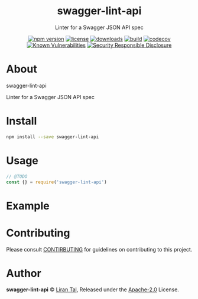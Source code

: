 <p align="center"><h1 align="center">
  swagger-lint-api
</h1>

<p align="center">
  Linter for a Swagger JSON API spec
</p>

<p align="center">
  <a href="https://www.npmjs.org/package/swagger-lint-api"><img src="https://badgen.net/npm/v/swagger-lint-api" alt="npm version"/></a>
  <a href="https://www.npmjs.org/package/swagger-lint-api"><img src="https://badgen.net/npm/license/swagger-lint-api" alt="license"/></a>
  <a href="https://www.npmjs.org/package/swagger-lint-api"><img src="https://badgen.net/npm/dt/swagger-lint-api" alt="downloads"/></a>
  <a href="https://travis-ci.org/lirantal/swagger-lint-api"><img src="https://badgen.net/travis/lirantal/swagger-lint-api" alt="build"/></a>
  <a href="https://codecov.io/gh/lirantal/swagger-lint-api"><img src="https://badgen.net/codecov/c/github/lirantal/swagger-lint-api" alt="codecov"/></a>
  <a href="https://snyk.io/test/github/lirantal/swagger-lint-api"><img src="https://snyk.io/test/github/lirantal/swagger-lint-api/badge.svg" alt="Known Vulnerabilities"/></a>
  <a href="https://github.com/nodejs/security-wg/blob/master/processes/responsible_disclosure_template.md"><img src="https://img.shields.io/badge/Security-Responsible%20Disclosure-yellow.svg" alt="Security Responsible Disclosure" /></a>
</p>

# About

swagger-lint-api

Linter for a Swagger JSON API spec

# Install

```bash
npm install --save swagger-lint-api
```

# Usage

```js
// @TODO
const {} = require('swagger-lint-api')
```

# Example

<!-- TODO -->

# Contributing

Please consult [CONTIRBUTING](./CONTRIBUTING.md) for guidelines on contributing to this project.

# Author

**swagger-lint-api** © [Liran Tal](https://github.com/lirantal), Released under the [Apache-2.0](./LICENSE) License.

